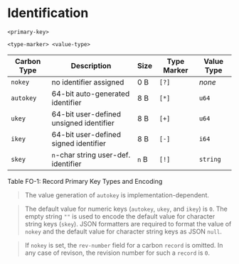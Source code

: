 # Identification

```
<primary-key>
```

```
<type-marker> <value-type>
```

Carbon Type | Description                                  | Size   | Type Marker | Value Type
------------|----------------------------------------------|--------|-------------|-------
`nokey`  | no identifier assigned    | 0 B | `[?]` | *none*
`autokey`  | 64-bit auto-generated identifier    | 8 B | `[*]` | `u64`
`ukey`   | 64-bit user-defined unsigned identifier      | 8 B | `[+]` | `u64`
`ikey`   | 64-bit user-defined signed identifier        | 8 B | `[-]` | `i64`
`skey`   |`n`-char string user-def. identifier | `n` B | `[!]` | `string`

<span class="caption">Table FO-1: Record Primary Key Types and Encoding</span>

> The value generation of `autokey` is implementation-dependent.

> The default value for numeric keys (`autokey`, `ukey`, and `ikey`) is `0`. The empty string `""` is used to encode the default value for character string keys (`skey`). JSON formatters are required to format the value of `nokey` and the default value for character string keys as JSON `null`.

> If `nokey` is set, the `rev-number` field for a carbon `record` is omitted. In any case of revison, the revision number for such a `record` is `0`.

